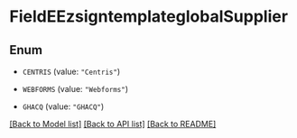 # FieldEEzsigntemplateglobalSupplier

## Enum


* `CENTRIS` (value: `"Centris"`)

* `WEBFORMS` (value: `"Webforms"`)

* `GHACQ` (value: `"GHACQ"`)


[[Back to Model list]](../README.md#documentation-for-models) [[Back to API list]](../README.md#documentation-for-api-endpoints) [[Back to README]](../README.md)


